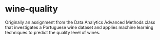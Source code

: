 # wine-quality
Originally an assignment from the Data Analytics Advanced Methods class that investigates a Portuguese wine dataset and applies machine learning techniques to predict the quality level of wines. 
